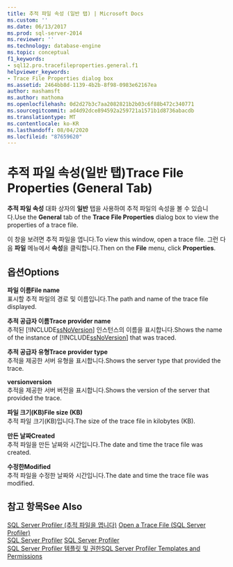 ```yaml
---
title: 추적 파일 속성 (일반 탭) | Microsoft Docs
ms.custom: ''
ms.date: 06/13/2017
ms.prod: sql-server-2014
ms.reviewer: ''
ms.technology: database-engine
ms.topic: conceptual
f1_keywords:
- sql12.pro.tracefileproperties.general.f1
helpviewer_keywords:
- Trace File Properties dialog box
ms.assetid: 2464bb8d-1139-4b2b-8f98-0983e62167ea
author: mashamsft
ms.author: mathoma
ms.openlocfilehash: 0d2d27b3c7aa2082821b2b03c6f88b472c340771
ms.sourcegitcommit: ad4d92dce894592a259721a1571b1d8736abacdb
ms.translationtype: MT
ms.contentlocale: ko-KR
ms.lasthandoff: 08/04/2020
ms.locfileid: "87659620"
---
```

# <a name="trace-file-properties-general-tab"></a><span data-ttu-id="e2625-102">추적 파일 속성(일반 탭)</span><span class="sxs-lookup"><span data-stu-id="e2625-102">Trace File Properties (General Tab)</span></span>
  <span data-ttu-id="e2625-103">**추적 파일 속성** 대화 상자의 **일반** 탭을 사용하여 추적 파일의 속성을 볼 수 있습니다.</span><span class="sxs-lookup"><span data-stu-id="e2625-103">Use the **General** tab of the **Trace File Properties** dialog box to view the properties of a trace file.</span></span>  
  
 <span data-ttu-id="e2625-104">이 창을 보려면 추적 파일을 엽니다.</span><span class="sxs-lookup"><span data-stu-id="e2625-104">To view this window, open a trace file.</span></span> <span data-ttu-id="e2625-105">그런 다음 **파일** 메뉴에서 **속성**을 클릭합니다.</span><span class="sxs-lookup"><span data-stu-id="e2625-105">Then on the **File** menu, click **Properties**.</span></span>  
  
## <a name="options"></a><span data-ttu-id="e2625-106">옵션</span><span class="sxs-lookup"><span data-stu-id="e2625-106">Options</span></span>  
 <span data-ttu-id="e2625-107">**파일 이름**</span><span class="sxs-lookup"><span data-stu-id="e2625-107">**File name**</span></span>  
 <span data-ttu-id="e2625-108">표시할 추적 파일의 경로 및 이름입니다.</span><span class="sxs-lookup"><span data-stu-id="e2625-108">The path and name of the trace file displayed.</span></span>  
  
 <span data-ttu-id="e2625-109">**추적 공급자 이름**</span><span class="sxs-lookup"><span data-stu-id="e2625-109">**Trace provider name**</span></span>  
 <span data-ttu-id="e2625-110">추적된 [!INCLUDE[ssNoVersion](../includes/ssnoversion-md.md)] 인스턴스의 이름을 표시합니다.</span><span class="sxs-lookup"><span data-stu-id="e2625-110">Shows the name of the instance of [!INCLUDE[ssNoVersion](../includes/ssnoversion-md.md)] that was traced.</span></span>  
  
 <span data-ttu-id="e2625-111">**추적 공급자 유형**</span><span class="sxs-lookup"><span data-stu-id="e2625-111">**Trace provider type**</span></span>  
 <span data-ttu-id="e2625-112">추적을 제공한 서버 유형을 표시합니다.</span><span class="sxs-lookup"><span data-stu-id="e2625-112">Shows the server type that provided the trace.</span></span>  
  
 <span data-ttu-id="e2625-113">**version**</span><span class="sxs-lookup"><span data-stu-id="e2625-113">**version**</span></span>  
 <span data-ttu-id="e2625-114">추적을 제공한 서버 버전을 표시합니다.</span><span class="sxs-lookup"><span data-stu-id="e2625-114">Shows the version of the server that provided the trace.</span></span>  
  
 <span data-ttu-id="e2625-115">**파일 크기(KB)**</span><span class="sxs-lookup"><span data-stu-id="e2625-115">**File size (KB)**</span></span>  
 <span data-ttu-id="e2625-116">추적 파일 크기(KB)입니다.</span><span class="sxs-lookup"><span data-stu-id="e2625-116">The size of the trace file in kilobytes (KB).</span></span>  
  
 <span data-ttu-id="e2625-117">**만든 날짜**</span><span class="sxs-lookup"><span data-stu-id="e2625-117">**Created**</span></span>  
 <span data-ttu-id="e2625-118">추적 파일을 만든 날짜와 시간입니다.</span><span class="sxs-lookup"><span data-stu-id="e2625-118">The date and time the trace file was created.</span></span>  
  
 <span data-ttu-id="e2625-119">**수정한**</span><span class="sxs-lookup"><span data-stu-id="e2625-119">**Modified**</span></span>  
 <span data-ttu-id="e2625-120">추적 파일을 수정한 날짜와 시간입니다.</span><span class="sxs-lookup"><span data-stu-id="e2625-120">The date and time the trace file was modified.</span></span>  
  
## <a name="see-also"></a><span data-ttu-id="e2625-121">참고 항목</span><span class="sxs-lookup"><span data-stu-id="e2625-121">See Also</span></span>  
 <span data-ttu-id="e2625-122">[SQL Server Profiler &#40;추적 파일을 엽니다&#41;](../tools/sql-server-profiler/open-a-trace-file-sql-server-profiler.md) </span><span class="sxs-lookup"><span data-stu-id="e2625-122">[Open a Trace File &#40;SQL Server Profiler&#41;](../tools/sql-server-profiler/open-a-trace-file-sql-server-profiler.md) </span></span>  
 <span data-ttu-id="e2625-123">[SQL Server Profiler](../tools/sql-server-profiler/sql-server-profiler.md) </span><span class="sxs-lookup"><span data-stu-id="e2625-123">[SQL Server Profiler](../tools/sql-server-profiler/sql-server-profiler.md) </span></span>  
 [<span data-ttu-id="e2625-124">SQL Server Profiler 템플릿 및 권한</span><span class="sxs-lookup"><span data-stu-id="e2625-124">SQL Server Profiler Templates and Permissions</span></span>](../tools/sql-server-profiler/sql-server-profiler-templates-and-permissions.md)  
  
  
